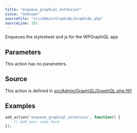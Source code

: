```yaml
---
title: "enqueue_graphiql_extension"
since: "Unknown"
sourceFile: "src/Admin/GraphiQL/GraphiQL.php"
sourceLine: 191
---
```



Enqueues the stylesheet and js for the WPGraphiQL app

## Parameters

This action has no parameters.


## Source

This action is defined in [src/Admin/GraphiQL/GraphiQL.php:191](https://github.com/wp-graphql/wp-graphql/blob/develop/src/Admin/GraphiQL/GraphiQL.php#L191)


## Examples

```php
add_action('enqueue_graphiql_extension', function() {
    // Add your code here
});
```